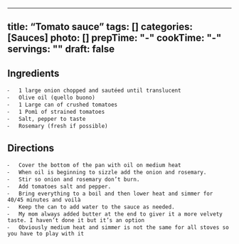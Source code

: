 
---
title: “Tomato sauce”
tags: []
categories: [Sauces]
photo: []
prepTime: "-"
cookTime: "-"
servings: ""
draft: false
---
## Ingredients


	⁃	1 large onion chopped and sautéed until translucent
	⁃	Olive oil (quello buono)
	⁃	1 Large can of crushed tomatoes
	⁃	1 Pomì of strained tomatoes
	⁃	Salt, pepper to taste
	⁃	Rosemary (fresh if possible)

## Directions

	⁃	Cover the bottom of the pan with oil on medium heat
	⁃	When oil is beginning to sizzle add the onion and rosemary. 
	⁃	Stir so onion and rosemary don’t burn.
	⁃	Add tomatoes salt and pepper.
	⁃	Bring everything to a boil and then lower heat and simmer for 40/45 minutes and voilà
	⁃	Keep the can to add water to the sauce as needed.
	⁃	My mom always added butter at the end to giver it a more velvety taste. I haven’t done it but it’s an option
	⁃	Obviously medium heat and simmer is not the same for all stoves so you have to play with it
